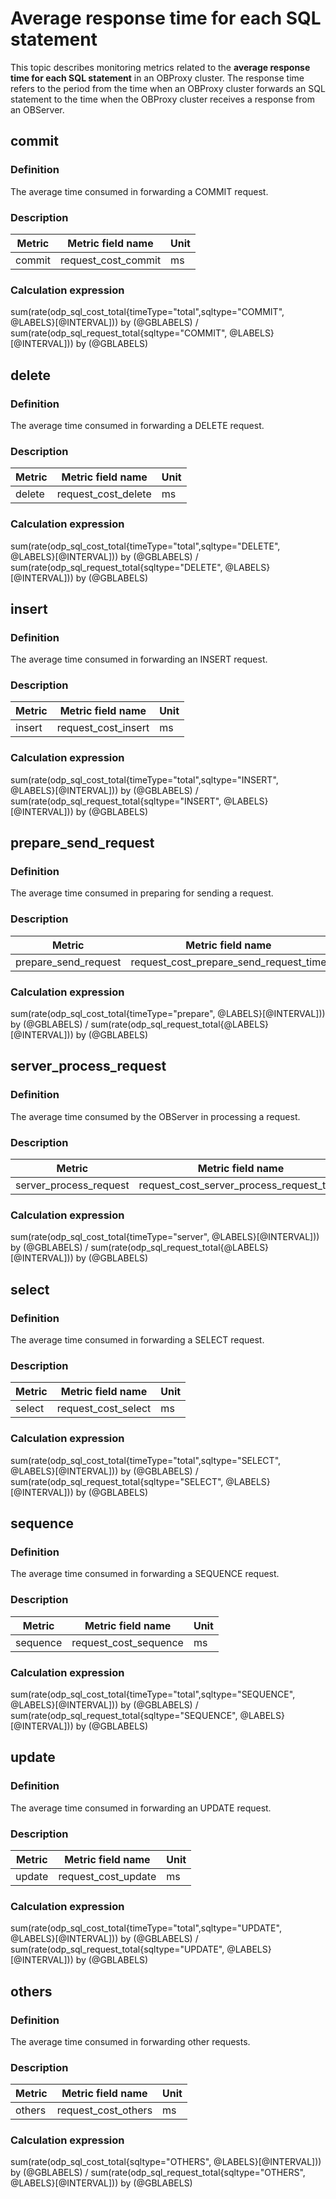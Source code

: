 # Average response time for each SQL statement

This topic describes monitoring metrics related to the **average response time for each SQL statement** in an OBProxy cluster. The response time refers to the period from the time when an OBProxy cluster forwards an SQL statement to the time when the OBProxy cluster receives a response from an OBServer.

## commit

### Definition

The average time consumed in forwarding a COMMIT request.

### Description

| **Metric** | **Metric field name** |   **Unit**   |
|------------|-----------------------|--------------|
| commit     | request_cost_commit   | ms |

### Calculation expression

sum(rate(odp_sql_cost_total{timeType="total",sqltype="COMMIT", @LABELS}[@INTERVAL])) by (@GBLABELS) / sum(rate(odp_sql_request_total{sqltype="COMMIT", @LABELS}[@INTERVAL])) by (@GBLABELS)

## delete

### Definition

The average time consumed in forwarding a DELETE request.

### Description

| **Metric** | **Metric field name** |   **Unit**   |
|------------|-----------------------|--------------|
| delete     | request_cost_delete   | ms |

### Calculation expression

sum(rate(odp_sql_cost_total{timeType="total",sqltype="DELETE", @LABELS}[@INTERVAL])) by (@GBLABELS) / sum(rate(odp_sql_request_total{sqltype="DELETE", @LABELS}[@INTERVAL])) by (@GBLABELS)

## insert

### Definition

The average time consumed in forwarding an INSERT request.

### Description

| **Metric** | **Metric field name** |   **Unit**   |
|------------|-----------------------|--------------|
| insert     | request_cost_insert   | ms |

### Calculation expression

sum(rate(odp_sql_cost_total{timeType="total",sqltype="INSERT", @LABELS}[@INTERVAL])) by (@GBLABELS) / sum(rate(odp_sql_request_total{sqltype="INSERT", @LABELS}[@INTERVAL])) by (@GBLABELS)

## prepare_send_request

### Definition

The average time consumed in preparing for sending a request.

### Description

|      **Metric**      |         **Metric field name**          |   **Unit**   |
|----------------------|----------------------------------------|--------------|
| prepare_send_request | request_cost_prepare_send_request_time | ms |

### Calculation expression

sum(rate(odp_sql_cost_total{timeType="prepare", @LABELS}[@INTERVAL])) by (@GBLABELS) / sum(rate(odp_sql_request_total{@LABELS}[@INTERVAL])) by (@GBLABELS)

## server_process_request

### Definition

The average time consumed by the OBServer in processing a request.

### Description

|       **Metric**       |          **Metric field name**           |   **Unit**   |
|------------------------|------------------------------------------|--------------|
| server_process_request | request_cost_server_process_request_time | ms |

### Calculation expression

sum(rate(odp_sql_cost_total{timeType="server", @LABELS}[@INTERVAL])) by (@GBLABELS) / sum(rate(odp_sql_request_total{@LABELS}[@INTERVAL])) by (@GBLABELS)

## select

### Definition

The average time consumed in forwarding a SELECT request.

### Description

| **Metric** | **Metric field name** |   **Unit**   |
|------------|-----------------------|--------------|
| select     | request_cost_select   | ms |

### Calculation expression

sum(rate(odp_sql_cost_total{timeType="total",sqltype="SELECT", @LABELS}[@INTERVAL])) by (@GBLABELS) / sum(rate(odp_sql_request_total{sqltype="SELECT", @LABELS}[@INTERVAL])) by (@GBLABELS)

## sequence

### Definition

The average time consumed in forwarding a SEQUENCE request.

### Description

| **Metric** | **Metric field name** |   **Unit**   |
|------------|-----------------------|--------------|
| sequence   | request_cost_sequence | ms |

### Calculation expression

sum(rate(odp_sql_cost_total{timeType="total",sqltype="SEQUENCE", @LABELS}[@INTERVAL])) by (@GBLABELS) / sum(rate(odp_sql_request_total{sqltype="SEQUENCE", @LABELS}[@INTERVAL])) by (@GBLABELS)

## update

### Definition

The average time consumed in forwarding an UPDATE request.

### Description

| **Metric** | **Metric field name** |   **Unit**   |
|------------|-----------------------|--------------|
| update     | request_cost_update   | ms |

### Calculation expression

sum(rate(odp_sql_cost_total{timeType="total",sqltype="UPDATE", @LABELS}[@INTERVAL])) by (@GBLABELS) / sum(rate(odp_sql_request_total{sqltype="UPDATE", @LABELS}[@INTERVAL])) by (@GBLABELS)

## others

### Definition

The average time consumed in forwarding other requests.

### Description

| **Metric** | **Metric field name** |   **Unit**   |
|------------|-----------------------|--------------|
| others     | request_cost_others   | ms |

### Calculation expression

sum(rate(odp_sql_cost_total{sqltype="OTHERS", @LABELS}[@INTERVAL])) by (@GBLABELS) / sum(rate(odp_sql_request_total{sqltype="OTHERS", @LABELS}[@INTERVAL])) by (@GBLABELS)
